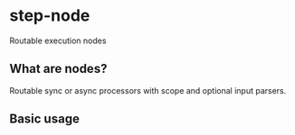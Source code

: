step-node
===

Routable execution nodes

## What are nodes?

Routable sync or async processors with scope and optional input parsers.

## Basic usage
```ts


```
